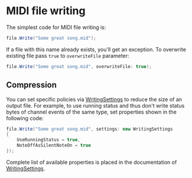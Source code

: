 ﻿---
uid: a_file_writing
---

# MIDI file writing

The simplest code for MIDI file writing is:

```csharp
file.Write("Some great song.mid");
```

If a file with this name already exists, you'll get an exception. To overwrite existing file pass `true` to `overwriteFile` parameter:

```csharp
file.Write("Some great song.mid", overwriteFile: true);
```

## Compression

You can set specific policies via [WritingSettings](xref:Melanchall.DryWetMidi.Core.WritingSettings) to reduce the size of an output file. For example, to use running status and thus don't write status bytes of channel events of the same type, set properties shown in the following code:

```csharp
file.Write("Some great song.mid", settings: new WritingSettings
{
    UseRunningStatus = true,
    NoteOffAsSilentNoteOn = true
});
```

Complete list of available properties is placed in the documentation of [WritingSettings](xref:Melanchall.DryWetMidi.Core.WritingSettings).
